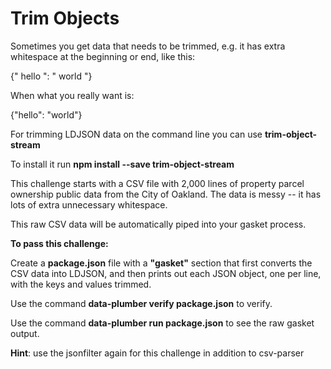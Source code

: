 # Trim Objects

Sometimes you get data that needs to be trimmed, e.g. it has extra whitespace
at the beginning or end, like this:

{"   hello    ": "     world     "}

When what you really want is:

{"hello": "world"}

For trimming LDJSON data on the command line you can use **trim-object-stream**

To install it run **npm install --save trim-object-stream**

This challenge starts with a CSV file with 2,000 lines of property parcel
ownership public data from the City of Oakland. The data is messy -- it has
lots of extra unnecessary whitespace.

This raw CSV data will be automatically piped into your gasket process.

**To pass this challenge:**

Create a **package.json** file with a **"gasket"** section that first converts
the CSV data into LDJSON, and then prints out each JSON object, one per line,
with the keys and values trimmed.

Use the command **data-plumber verify package.json** to verify.

Use the command **data-plumber run package.json** to see the raw gasket output.

**Hint**: use the jsonfilter again for this challenge in addition to csv-parser
